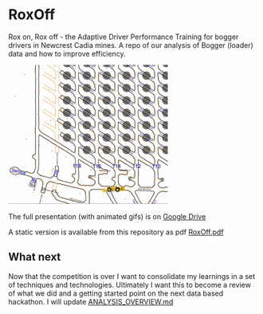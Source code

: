 # RoxOff

Rox on, Rox off - the Adaptive Driver Performance Training for bogger drivers
in Newcrest Cadia mines. A repo of our analysis of Bogger (loader) data and how
to improve efficiency.

![loader animation](./images/mine.gif)

The full presentation (with animated gifs) is on [Google
Drive](https://docs.google.com/presentation/d/1t8xp-ZhLitig8ZFk0dklbqFQOs10YW87eYzybUEqRdM/edit?usp=sharing)

A static version is available from this repository as pdf [RoxOff.pdf](./RoxOff.pdf)

## What next

Now that the competition is over I want to consolidate my learnings in a set of
techniques and technologies. Ultimately I want this to become a review of what
we did and a getting started point on the next data based hackathon. I will
update [ANALYSIS_OVERVIEW.md](./ANALYSIS_OVERVIEW.md)

